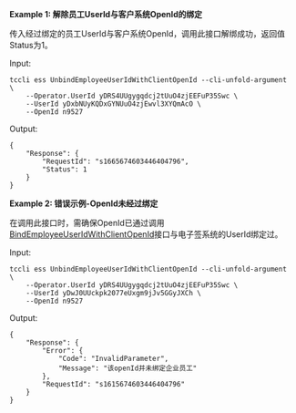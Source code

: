 **Example 1: 解除员工UserId与客户系统OpenId的绑定**

传入经过绑定的员工UserId与客户系统OpenId，调用此接口解绑成功，返回值Status为1。

Input: 

```
tccli ess UnbindEmployeeUserIdWithClientOpenId --cli-unfold-argument  \
    --Operator.UserId yDRS4UUgygqdcj2tUuO4zjEEFuP35Swc \
    --UserId yDxbNUyKQDxGYNUuO4zjEwvl3XYQmAcO \
    --OpenId n9527
```

Output: 
```
{
    "Response": {
        "RequestId": "s1665674603446404796",
        "Status": 1
    }
}
```

**Example 2: 错误示例-OpenId未经过绑定**

在调用此接口时，需确保OpenId已通过调用<a href="https://qian.tencent.com/developers/companyApis/staffs/BindEmployeeUserIdWithClientOpenId" target="_blank">BindEmployeeUserIdWithClientOpenId</a>接口与电子签系统的UserId绑定过。

Input: 

```
tccli ess UnbindEmployeeUserIdWithClientOpenId --cli-unfold-argument  \
    --Operator.UserId yDRS4UUgygqdcj2tUuO4zjEEFuP35Swc \
    --UserId yDwJ0UUckpk2077eUxgm9jJv5GGyJXCh \
    --OpenId n9527
```

Output: 
```
{
    "Response": {
        "Error": {
            "Code": "InvalidParameter",
            "Message": "该openId并未绑定企业员工"
        },
        "RequestId": "s1615674603446404796"
    }
}
```

